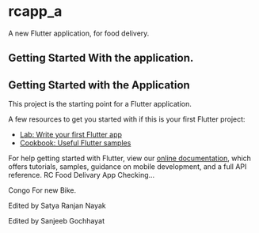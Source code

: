 # rcapp_a

A new Flutter application, for food delivery.


## Getting Started With the application.
## Getting Started with the Application

This project is the starting point for a Flutter application.

A few resources to get you started with if this is your first Flutter project:

- [Lab: Write your first Flutter app](https://flutter.dev/docs/get-started/codelab)
- [Cookbook: Useful Flutter samples](https://flutter.dev/docs/cookbook)

For help getting started with Flutter, view our
[online documentation](https://flutter.dev/docs), which offers tutorials,
samples, guidance on mobile development, and a full API reference.
RC Food Delivary App
Checking...


Congo For new Bike.

Edited by Satya Ranjan Nayak

Edited by Sanjeeb Gochhayat
